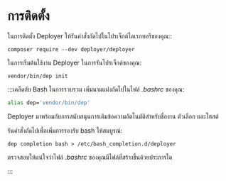 # การติดตั้ง

ในการติดตั้ง Deployer ให้รันคำสั่งถัดไปในโปรเจ็กต์ไดเรกทอรีของคุณ::
```
composer require --dev deployer/deployer
```

ในการเริ่มต้นใช้งาน Deployer ในการรันโปรเจ็กต์ของคุณ:

```
vendor/bin/dep init
```

:::เคล็ดลับ Bash ในการรวบรวม
เพิ่มนามแฝงถัดไปในไฟล์ _.bashrc_ ของคุณ:

```bash
alias dep='vendor/bin/dep'
```

Deployer มาพร้อมกับการสนับสนุนการเติมข้อความอัตโนมัติสำหรับชื่องาน ตัวเลือก และโฮสต์

รันคำสั่งถัดไปเพื่อเพิ่มการรองรับ bash ให้สมบูรณ์:

```
dep completion bash > /etc/bash_completion.d/deployer
```

ตรวจสอบให้แน่ใจว่าไฟล์ _.bashrc_ ของคุณมีไฟล์ที่สร้างขึ้นด้วยประการใด

:::
